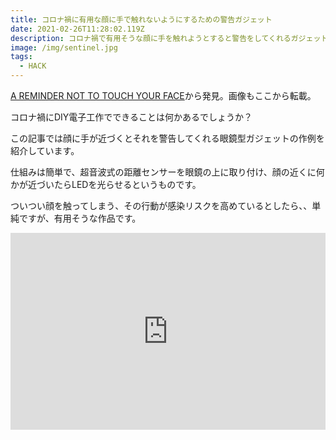 ```yaml
---
title: コロナ禍に有用な顔に手で触れないようにするための警告ガジェット
date: 2021-02-26T11:28:02.119Z
description: コロナ禍で有用そうな顔に手を触れようとすると警告をしてくれるガジェットです。
image: /img/sentinel.jpg
tags:
  - HACK
---
```

[A REMINDER NOT TO TOUCH YOUR FACE](https://hackaday.com/2020/03/09/a-reminder-not-to-touch-your-face/)から発見。画像もここから転載。

コロナ禍にDIY電子工作でできることは何かあるでしょうか？

この記事では顔に手が近づくとそれを警告してくれる眼鏡型ガジェットの作例を紹介しています。

仕組みは簡単で、超音波式の距離センサーを眼鏡の上に取り付け、顔の近くに何かが近づいたらLEDを光らせるというものです。

ついつい顔を触ってしまう、その行動が感染リスクを高めているとしたら、、単純ですが、有用そうな作品です。

<iframe width="100%" height="315" src="https://www.youtube.com/embed/yMnGv9zEGWM" frameborder="0" allow="accelerometer; autoplay; clipboard-write; encrypted-media; gyroscope; picture-in-picture" allowfullscreen></iframe>

